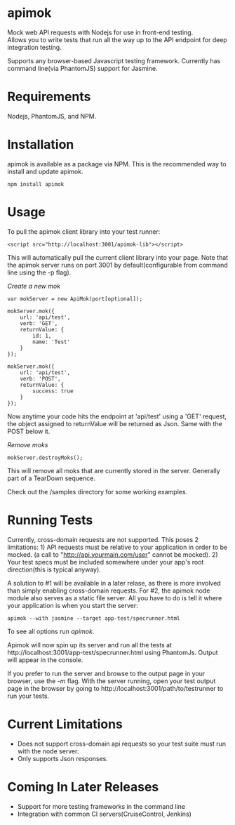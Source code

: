 apimok
======

Mock web API requests with Nodejs for use in front-end testing.  
Allows you to write tests that run all the way up to the API endpoint for deep integration testing.

Supports any browser-based Javascript testing framework.  Currently has command line(via PhantomJS) support for Jasmine.

Requirements
============

Nodejs, PhantomJS, and NPM.

Installation
============

apimok is available as a package via NPM.  This is the recommended way to install and update apimok.

    npm install apimok
    
Usage
=====

To pull the apimok client library into your test runner:

    <script src="http://localhost:3001/apimok-lib"></script>

This will automatically pull the current client library into your page. Note that the apimok server runs on port 3001 by default(configurable from command line using the -p flag).

*Create a new mok*

    var mokServer = new ApiMok(port[optional]);
    
    mokServer.mok({
        url: 'api/test',
        verb: 'GET',
        returnValue: {
            id: 1,
            name: 'Test'
        }
    });
    
    mokServer.mok({
        url: 'api/test',
        verb: 'POST',
        returnValue: {
            success: true
        }
    });

Now anytime your code hits the endpoint at 'api/test' using a 'GET' request, the object assigned to returnValue will be returned as Json.  Same with the POST below it.

*Remove moks*

    mokServer.destroyMoks();
    
This will remove all moks that are currently stored in the server.  Generally part of a TearDown sequence.

Check out the /samples directory for some working examples.

Running Tests
=============

Currently, cross-domain requests are not supported.  This poses 2 limitations: 1) API requests must be relative to your application in order to be mocked.  (a call to "http://api.yourmain.com/user" cannot be mocked).  2) Your test specs must be included somewhere under your app's root direction(this is typical anyway).

A solution to #1 will be available in a later relase, as there is more involved than simply enabling cross-domain requests.  For #2, the apimok node module also serves as a static file server.  All you have to do is tell it where your application is when you start the server:

    apimok --with jasmine --target app-test/specrunner.html
    
To see all options run _apimok_.

Apimok will now spin up its server and run all the tests at http://localhost:3001/app-test/specrunner.html using PhantomJs.  Output will appear in the console.

If you prefer to run the server and browse to the output page in your browser, use the _-m_ flag.  With the server running, open your test output page in the browser by going to http://localhost:3001/path/to/testrunner to run your tests.

Current Limitations
===================

- Does not support cross-domain api requests so your test suite must run with the node server. 
- Only supports Json responses.

Coming In Later Releases
========================

- Support for more testing frameworks in the command line
- Integration with common CI servers(CruiseControl, Jenkins)
